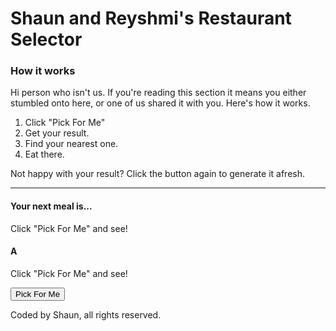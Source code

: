 # Shaun and Reyshmi's Restaurant Selector

### How it works
Hi person who isn't us. If you're reading this section it means you either stumbled onto here, or one of us shared it with you. Here's how it works.

1) Click "Pick For Me"
2) Get your result.
3) Find your nearest one.
4) Eat there.

Not happy with your result? Click the button again to generate it afresh.

***

#### Your next meal is...

<div id="restaurant">
Click "Pick For Me" and see!
    <!-- Brand's appear here -->
</div>

#### A

<div id="cuisine">
Click "Pick For Me" and see!
    <!-- Cuisine's appear here -->
</div>

<button onclick="pick()">Pick For Me</button>

Coded by Shaun, all rights reserved.


<script src="mealpicker.js"></script>